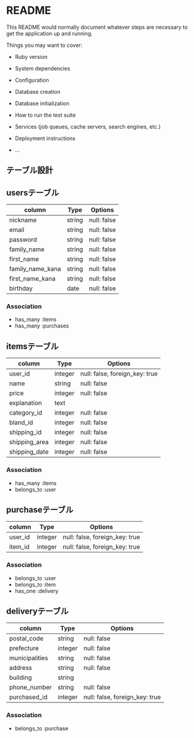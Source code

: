 # README

This README would normally document whatever steps are necessary to get the
application up and running.

Things you may want to cover:

* Ruby version

* System dependencies

* Configuration

* Database creation

* Database initialization

* How to run the test suite

* Services (job queues, cache servers, search engines, etc.)

* Deployment instructions

* ...

## テーブル設計

## usersテーブル

|  column                         | Type            | Options           |
| ---------------------- | ---------- | --------------- |
| nickname                       | string         | null: false         |
| email                              | string          | null: false         |
| password                       | string          | null: false         |
| family_name                  | string          | null: false         |
| first_name                      | string          | null: false          |
| family_name_kana         | string          | null: false          |
| first_name_kana            | string          | null: false          |
| birthday                         | date          | null: false          |

### Association

- has_many :items
- has_many :purchases


## itemsテーブル

|  column                   | Type            | Options             |
| ------------------ | ------------ | --------------- |
| user_id                     | integer        | null: false, foreign_key: true  |
| name                       | string           | null: false          |
| price                         | integer        | null: false          |
| explanation              | text              |                            |
| category_id              | integer         | null: false          |
| bland_id                   | integer         | null: false          |
| shipping_id              | integer         | null: false          |
| shipping_area          | integer          | null: false          |
| shipping_date          | integer          | null: false          |


### Association

- has_many :items
- belongs_to :user

## purchaseテーブル

|  column       | Type       | Options                                    |
| ----------- | --------- | ---------------------------- |
| user_id        | integer    | null: false, foreign_key: true  |
| item_id        | integer    | null: false, foreign_key: true  |


### Association

- belongs_to :user
- belongs_to :item
- has_one :delivery

## deliveryテーブル

|  column                | Type           | Options             |
| ----------------- | ---------- | --------------- |
| postal_code         | string         | null: false          |
| prefecture            | integer       | null: false          |
| municipalities      | string          | null: false          |
| address                | string          | null: false          |
| building                | string          |                           |
| phone_number    | string          | null: false          |
| purchased_id       | integer        | null: false, foreign_key: true |

### Association

- belongs_to :purchase
